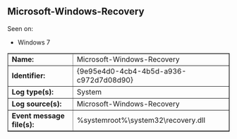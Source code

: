 ## Microsoft-Windows-Recovery

Seen on:
* Windows 7

<table border="1" class="docutils">
  <tbody>
    <tr>
      <td><b>Name:</b></td>
      <td>Microsoft-Windows-Recovery</td>
    </tr>
    <tr>
      <td><b>Identifier:</b></td>
      <td>{9e95e4d0-4cb4-4b5d-a936-c972d7d08d90}</td>
    </tr>
    <tr>
      <td><b>Log type(s):</b></td>
      <td>System</td>
    </tr>
    <tr>
      <td><b>Log source(s):</b></td>
      <td>Microsoft-Windows-Recovery</td>
    </tr>
    <tr>
      <td><b>Event message file(s):</b></td>
      <td>%systemroot%\system32\recovery.dll</td>
    </tr>
  </tbody>
</table>

&nbsp;

